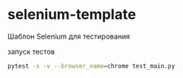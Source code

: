 # selenium-template
Шаблон Selenium для тестирования

запуск тестов
```bash
pytest -s -v --browser_name=chrome test_main.py
```
